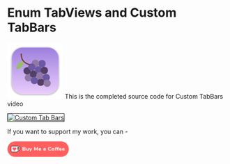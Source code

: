 # Enum TabViews and Custom TabBars

![mac128](Images/mac128.png) This is the completed source code for Custom TabBars video

<a href="http://www.youtube.com/watch?feature=player_embedded&v=JazOZJI5hJo
" target="_blank"><img src="http://img.youtube.com/vi/JazOZJI5hJo/0.jpg" 
alt="Custom Tab Bars" width="480" height="360" border="1" /></a>

If you want to support my work, you can - </br>

<a href='https://ko-fi.com/Z8Z22WRVG' target='_blank'><img height='36' style='border:0px;height:36px;' src='Images/kofi3.png' border='0' alt='Buy Me a Coffee at ko-fi.com' /></a>

